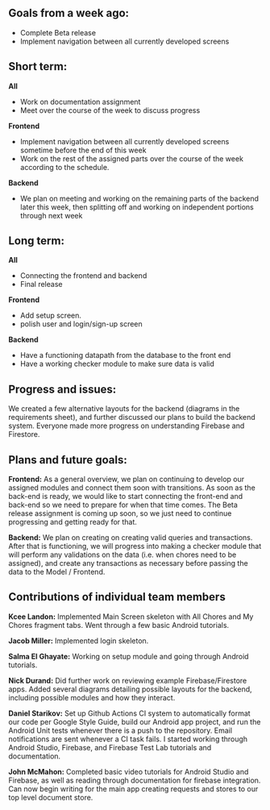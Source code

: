 ## Goals from a week ago:
- Complete Beta release
- Implement navigation between all currently developed screens
## Short term:
**All**
- Work on documentation assignment
- Meet over the course of the week to discuss progress

**Frontend**
- Implement navigation between all currently developed screens sometime before the end of this week
- Work on the rest of the assigned parts over the course of the week according to the schedule.

**Backend**
- We plan on meeting and working on the remaining parts of the backend later this week, then splitting off
and working on independent portions through next week

## Long term:
**All**
- Connecting the frontend and backend 
- Final release

**Frontend**
- Add setup screen.
- polish user and login/sign-up screen

**Backend**
- Have a functioning datapath from the database to the front end
- Have a working checker module to make sure data is valid

## Progress and issues:
We created a few alternative layouts for the backend (diagrams in the requirements sheet), and
further discussed our plans to build the backend system. Everyone made more progress on
understanding Firebase and Firestore.

## Plans and future goals:
**Frontend:** As a general overview, we plan on continuing to develop our assigned modules and
connect them soon with transitions. As soon as the back-end is ready, we would like to start
connecting the front-end and back-end so we need to prepare for when that time comes.
The Beta release assignment is coming up soon, so we just need to continue progressing
and getting ready for that.

**Backend:** We plan on creating on creating valid queries and transactions. After that is functioning, 
we will progress into making a checker module that will perform any validations on the data 
(i.e. when chores need to be assigned), and create any transactions as necessary before passing the 
data to the Model / Frontend.

## Contributions of individual team members
**Kcee Landon:** Implemented Main Screen skeleton with All Chores and My Chores fragment tabs.
Went through a few basic Android tutorials.

**Jacob Miller:** Implemented login skeleton.

**Salma El Ghayate:** Working on setup module and going through Android tutorials.

**Nick Durand:** Did further work on reviewing example Firebase/Firestore apps. Added several
diagrams detailing possible layouts for the backend, including possible modules
and how they interact.

**Daniel Starikov:** Set up Github Actions CI system to automatically format our code per Google
Style Guide, build our Android app project, and run the Android Unit tests whenever there is a push
to the repository. Email notifications are sent whenever a CI task fails. I started working through
Android Studio, Firebase, and Firebase Test Lab tutorials and documentation.

**John McMahon:** Completed basic video tutorials for Android Studio and Firebase, as well as
reading through documentation for firebase integration. Can now begin writing for the main app
creating requests and stores to our top level document store.
